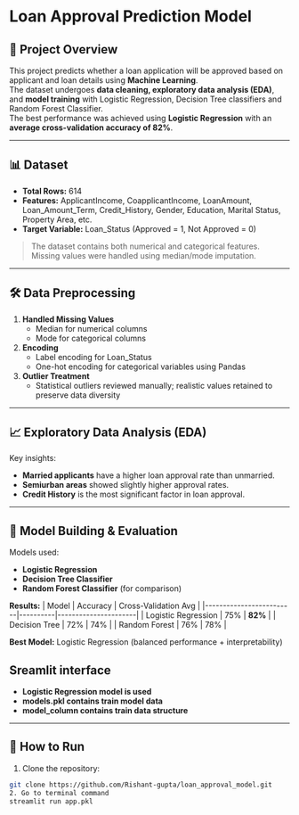 # Loan Approval Prediction Model

## 📌 Project Overview
This project predicts whether a loan application will be approved based on applicant and loan details using **Machine Learning**.  
The dataset undergoes **data cleaning, exploratory data analysis (EDA)**, and **model training** with Logistic Regression, Decision Tree classifiers and Random Forest Classifier.  
The best performance was achieved using **Logistic Regression** with an **average cross-validation accuracy of 82%**.

---

## 📊 Dataset
- **Total Rows:** 614  
- **Features:** ApplicantIncome, CoapplicantIncome, LoanAmount, Loan_Amount_Term, Credit_History, Gender, Education, Marital Status, Property Area, etc.
- **Target Variable:** Loan_Status (Approved = 1, Not Approved = 0)  

> The dataset contains both numerical and categorical features. Missing values were handled using median/mode imputation.

---

## 🛠 Data Preprocessing
1. **Handled Missing Values**  
   - Median for numerical columns  
   - Mode for categorical columns  
2. **Encoding**
   - Label encoding for Loan_Status
   - One-hot encoding for categorical variables using Pandas   
3. **Outlier Treatment**  
   - Statistical outliers reviewed manually; realistic values retained to preserve data diversity

---

## 📈 Exploratory Data Analysis (EDA)
Key insights:
- **Married applicants** have a higher loan approval rate than unmarried.
- **Semiurban areas** showed slightly higher approval rates.
- **Credit History** is the most significant factor in loan approval.


---

## 🤖 Model Building & Evaluation
Models used:
- **Logistic Regression**
- **Decision Tree Classifier**
- **Random Forest Classifier** (for comparison)

**Results:**
| Model                   | Accuracy | Cross-Validation Avg |
|-------------------------|----------|----------------------|
| Logistic Regression     | 75%      | **82%**              |
| Decision Tree           | 72%      | 74%                  |
| Random Forest           | 76%      | 78%                  |

**Best Model:** Logistic Regression (balanced performance + interpretability)

## Sreamlit interface
- **Logistic Regression model is used**
- **models.pkl contains train model data**
- **model_column contains train data structure** 
---

## 🚀 How to Run
1. Clone the repository:
```bash
git clone https://github.com/Rishant-gupta/loan_approval_model.git
2. Go to terminal command
streamlit run app.pkl


